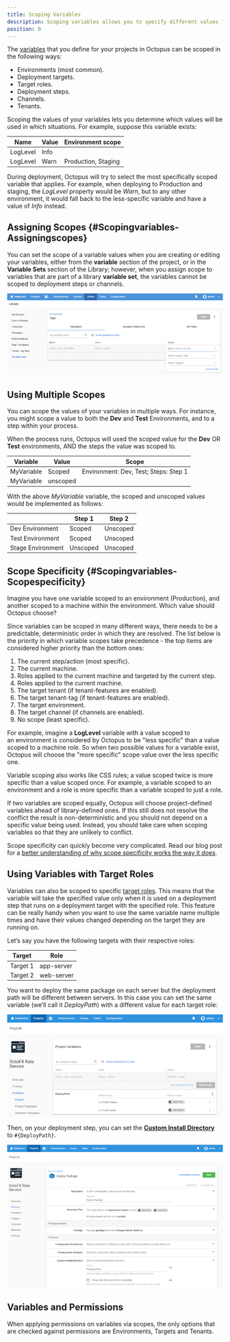 ```yaml
---
title: Scoping Variables
description: Scoping variables allows you to specify different values for a variable depending on where you are deploying them.
position: 0
---
```


The [variables](/docs/deployment-process/variables/index.md) that you define for your projects in Octopus can be scoped in the following ways:

- Environments (most common).
- Deployment targets.
- Target roles.
- Deployment steps.
- Channels.
- Tenants.

Scoping the values of your variables lets you determine which values will be used in which situations. For example, suppose this variable exists:

| Name | Value | Environment scope |
| --- | --- | --- |
| LogLevel | Info |  |
| LogLevel | Warn | Production, Staging |

During deployment, Octopus will try to select the most specifically scoped variable that applies. For example, when deploying to Production and staging, the *LogLevel* property would be *Warn*, but to any other environment, it would fall back to the less-specific variable and have a value of *Info* instead.

## Assigning Scopes {#Scopingvariables-Assigningscopes}

You can set the scope of a variable values when you are creating or editing your variables, either from the **variable** section of the project, or in the **Variable Sets** section of the Library; however, when you assign scope to variables that are part of a library **variable set**, the variables cannot be scoped to deployment steps or channels.

![Assigning Scope to Variables](scoping-variables.png)

## Using Multiple Scopes

You can scope the values of your variables in multiple ways. For instance, you might scope a value to both the **Dev** and **Test** Environments, and to a step within your process.

When the process runs, Octopus will used the scoped value for the **Dev** OR **Test** environments, AND the steps the value was scoped to.

| Variable | Value | Scope |
| -------- | ----- | ----- |
| MyVariable | Scoped | Environment: Dev, Test; Steps: Step 1 |
| MyVariable | unscoped |  |

With the above *MyVariable* variable, the scoped and unscoped values would be implemented as follows:

| | Step 1 | Step 2|
| ---- | ---- | ---- |
| Dev Environment | Scoped | Unscoped |
| Test Environment | Scoped | Unscoped |
| Stage Environment |  Unscoped | Unscoped |


## Scope Specificity {#Scopingvariables-Scopespecificity}

Imagine you have one variable scoped to an environment (Production), and another scoped to a machine within the environment. Which value should Octopus choose?

Since variables can be scoped in many different ways, there needs to be a predictable, deterministic order in which they are resolved. The list below is the priority in which variable scopes take precedence - the top items are considered higher priority than the bottom ones:

1. The current step/action (most specific).
1. The current machine.
1. Roles applied to the current machine and targeted by the current step.
1. Roles applied to the current machine.
1. The target tenant (if tenant-features are enabled).
1. The target tenant-tag (if tenant-features are enabled).
1. The target environment.
1. The target channel (if channels are enabled).
1. No scope (least specific).

For example, imagine a **LogLevel** variable with a value scoped to an environment is considered by Octopus to be "less specific" than a value scoped to a machine role. So when two possible values for a variable exist, Octopus will choose the "more specific" scope value over the less specific one.

Variable scoping also works like CSS rules; a value scoped twice is more specific than a value scoped once. For example, a variable scoped to an environment and a role is more specific than a variable scoped to just a role.

If two variables are scoped equally, Octopus will choose project-defined variables ahead of library-defined ones. If this still does not resolve the conflict the result is non-deterministic and you should not depend on a specific value being used. Instead, you should take care when scoping variables so that they are unlikely to conflict.

Scope specificity can quickly become very complicated. Read our blog post for a [better understanding of why scope specificity works the way it does](http://octopus.com/blog/variable-specificity-and-complexity).


## Using Variables with Target Roles

Variables can also be scoped to specific [target roles](docs/infrastructure/deployment-targets/target-roles/index.md). This means that the variable will take the specified value only when it is used on a deployment step that runs on a deployment target with the specified role. This feature can be really handy when you want to use the same variable name multiple times and have their values changed depending on the target they are running on.

Let’s say you have the following targets with their respective roles:

| Target   | Role       |
| ---------- | ---------- |
| Target 1 | app-server |
| Target 2 | web-server |

You want to deploy the same package on each server but the deployment path will be different between servers. In this case you can set the same variable (we’ll call it *DeployPath*) with a different value for each target role:

![](deploy-path-variable.png)

Then, on your deployment step, you can set the **[Custom Install Directory](/docs/deployment-process/configuration-features/custom-installation-directory.md)** to `#{DeployPath}`.

![](custom-install-path.png)

## Variables and Permissions

When applying permissions on variables via scopes, the only options that are checked against permissions are Environments, Targets and Tenants.
